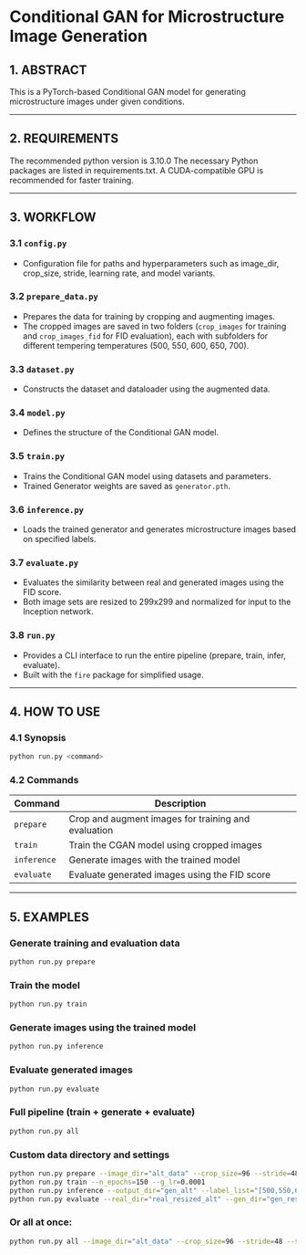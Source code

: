 
# Conditional GAN for Microstructure Image Generation

## 1. ABSTRACT
This is a PyTorch-based Conditional GAN model for generating microstructure images under given conditions.

---

## 2. REQUIREMENTS

The recommended python version is 3.10.0 The necessary Python packages are listed in requirements.txt.
A CUDA-compatible GPU is recommended for faster training.

---

## 3. WORKFLOW

### 3.1 `config.py`
- Configuration file for paths and hyperparameters such as image_dir, crop_size, stride, learning rate, and model variants.

### 3.2 `prepare_data.py`
- Prepares the data for training by cropping and augmenting images.
- The cropped images are saved in two folders (`crop_images` for training and `crop_images_fid` for FID evaluation), each with subfolders for different tempering temperatures (500, 550, 600, 650, 700).

### 3.3 `dataset.py`
- Constructs the dataset and dataloader using the augmented data.

### 3.4 `model.py`
- Defines the structure of the Conditional GAN model.

### 3.5 `train.py`
- Trains the Conditional GAN model using datasets and parameters.
- Trained Generator weights are saved as `generator.pth`.

### 3.6 `inference.py`
- Loads the trained generator and generates microstructure images based on specified labels.

### 3.7 `evaluate.py`
- Evaluates the similarity between real and generated images using the FID score.
- Both image sets are resized to 299x299 and normalized for input to the Inception network.

### 3.8 `run.py`
- Provides a CLI interface to run the entire pipeline (prepare, train, infer, evaluate).
- Built with the `fire` package for simplified usage.

---

## 4. HOW TO USE

### 4.1 Synopsis
```bash
python run.py <command>
```

### 4.2 Commands

| Command     | Description                                                 |
|-------------|-------------------------------------------------------------|
| `prepare`   | Crop and augment images for training and evaluation         |
| `train`     | Train the CGAN model using cropped images                   |
| `inference` | Generate images with the trained model                      |
| `evaluate`  | Evaluate generated images using the FID score               |

---

## 5. EXAMPLES

### Generate training and evaluation data
```bash
python run.py prepare
```

### Train the model
```bash
python run.py train
```

### Generate images using the trained model
```bash
python run.py inference
```

### Evaluate generated images
```bash
python run.py evaluate
```

### Full pipeline (train + generate + evaluate)
```bash
python run.py all
```

### Custom data directory and settings
```bash
python run.py prepare --image_dir="alt_data" --crop_size=96 --stride=48 --stride2=64
python run.py train --n_epochs=150 --g_lr=0.0001
python run.py inference --output_dir="gen_alt" --label_list="[500,550,600,650,700]" --num_images_per_label=120
python run.py evaluate --real_dir="real_resized_alt" --gen_dir="gen_resized_alt" --img_size="(150,150)"
```

### Or all at once:
```bash
python run.py all --image_dir="alt_data" --crop_size=96 --stride=48 --stride2=64 --n_epochs=150 --g_lr=0.0001 --output_dir="gen_alt" --label_list="[500,550,600,650,700]" --num_images_per_label=120 --real_dir="real_resized_alt" --gen_dir="gen_resized_alt" --img_size="(150,150)"
```
